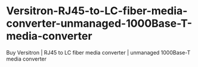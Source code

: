 # Versitron-RJ45-to-LC-fiber-media-converter-unmanaged-1000Base-T-media-converter
Buy Versitron | RJ45 to LC fiber media converter | unmanaged 1000Base-T media converter

